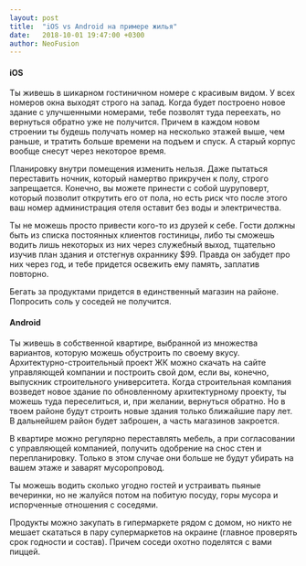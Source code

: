 ```yaml
---
layout: post
title:  "iOS vs Android на примере жилья"
date:   2018-10-01 19:47:00 +0300
author: NeoFusion
---
```

#### iOS

Ты живешь в шикарном гостиничном номере с красивым видом.
У всех номеров окна выходят строго на запад.
Когда будет построено новое здание с улучшенными номерами, тебе позволят туда переехать, но вернуться обратно уже не получится.
Причем в каждом новом строении ты будешь получать номер на несколько этажей выше, чем раньше, и тратить больше времени на подъем и спуск.
А старый корпус вообще снесут через некоторое время.

Планировку внутри помещения изменить нельзя.
Даже пытаться переставить ночник, который намертво прикручен к полу, строго запрещается.
Конечно, вы можете принести с собой шуруповерт, который позволит открутить его от пола, но есть риск что после этого ваш номер администрация отеля оставит без воды и электричества.

Ты не можешь просто привести кого-то из друзей к себе.
Гости должны быть из списка постоянных клиентов гостиницы, либо ты сможешь водить лишь некоторых из них через служебный выход, тщательно изучив план здания и отстегнув охраннику $99.
Правда он забудет про них через год, и тебе придется освежить ему память, заплатив повторно.

Бегать за продуктами придется в единственный магазин на районе.
Попросить соль у соседей не получится.


#### Android

Ты живешь в собственной квартире, выбранной из множества вариантов, которую можешь обустроить по своему вкусу.
Архитектурно-строительный проект ЖК можно скачать на сайте управляющей компании и построить свой дом, если вы, конечно, выпускник строительного университета.
Когда строительная компания возведет новое здание по обновленному архитектурному проекту, ты можешь туда переселиться, и, при желании, вернуться обратно.
Но в твоем районе будут строить новые здания только ближайшие пару лет.
В дальнейшем район будет заброшен, а часть магазинов закроется.

В квартире можно регулярно переставлять мебель, а при согласовании с управляющей компанией, получить одобрение на снос стен и перепланировку.
Только в этом случае они больше не будут убирать на вашем этаже и заварят мусоропровод.

Ты можешь водить сколько угодно гостей и устраивать пьяные вечеринки, но не жалуйся потом на побитую посуду, горы мусора и испорченные отношения с соседями.

Продукты можно закупать в гипермаркете рядом с домом, но никто не мешает скататься в пару супермаркетов на окраине (главное проверять срок годности и состав).
Причем соседи охотно поделятся с вами пиццей.
